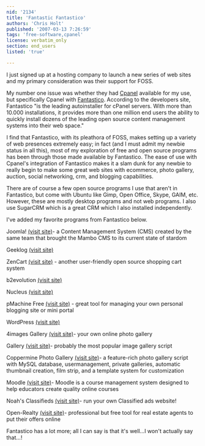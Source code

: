 ```yaml
---
nid: '2134'
title: 'Fantastic Fantastico'
authors: 'Chris Holt'
published: '2007-03-13 7:26:59'
tags: 'free-software,cpanel'
license: verbatim_only
section: end_users
listed: 'true'

---
```

I just signed up at a hosting company to launch a new series of web sites and my primary consideration was their support for FOSS.

My number one issue was whether they had [ Cpanel](http://en.wikipedia.org/wiki/CPanel) available for my use, but specifically Cpanel with [Fantastico](http://netenberg.com/fantastico.php). According to the developers site, Fantastico "is the leading autoinstaller for cPanel servers. With more than 10.000 installations, it provides more than one million end users the ability to quickly install dozens of the leading open source content management systems into their web space."

I find that Fantastico, with its pleathora of FOSS, makes setting up a variety of web presences extremely easy; in fact (and I must admit my newbie status in all this),  most of my exploration of free and open source programs has been through those made available by Fantastico. The ease of use with Cpanel's integration of Fantastico makes it a slam dunk for any newbie to really begin to make some great web sites with ecommerce, photo gallery, auction, social networking, crm, and blogging capabilities.

There are of course a few open source programs I use that aren't in Fantastico, but come with Ubuntu like Gimp, Open Office, Skype, GAIM, etc. However, these are mostly desktop programs and not web programs. I also use SugarCRM which is a great CRM which I also installed independently.

I've added my favorite programs from Fantastico below.

Joomla! [(visit site)](http://www.joomla.com/)- a Content Management System (CMS) created by the same team that brought the Mambo CMS to its current state of stardom

 Geeklog  [(visit          site)](http://www.geeklog.net/)

 ZenCart  [(visit          site)](http://www.zen-cart.com/modules/frontpage/)   - another user-friendly open source shopping cart system

 b2evolution  [(visit site)](http://b2evolution.net/)

 Nucleus  [(visit site)](http://nucleuscms.org/)

 pMachine Free  [(visit site)](http://pmachine.com/) - great tool for managing  your own personal blogging site or mini portal

 WordPress  [(visit site)](http://wordpress.org/)

4images Gallery  [(visit          site)](http://www.4homepages.de/)- your own online photo gallery

 Gallery  [(visit site)](http://gallery.menalto.com/)- probably the most popular image gallery script

 Coppermine Photo Gallery  [(visit site)](http://www.hotscripts.com/Detailed/26670.html)- a feature-rich photo gallery script with MySQL database, usermanagement, private galleries, automatic thumbnail creation, film strip, and a template system for customization

 Moodle  [(visit site)](http://moodle.org/)- Moodle is a course      management system designed to help educators create quality online courses

 Noah's Classifieds  [(visit site)](http://classifieds.phpoutsourcing.com/)- run your own Classified ads website!

 Open-Realty  [(visit site)](http://www.open-realty.org/)- professional but free tool for real estate agents to put their offers online

 Fantastico has a lot more;  all I can say is that it's well...I won't actually say that...!

